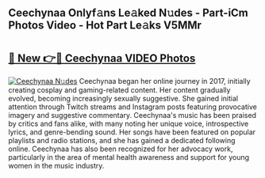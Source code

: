 ## Ceechynaa Onlyf𝚊ns Le𝚊ked N𝚞des - Part-iCm Photos Video - Hot Part Le𝚊ks V5MMr

# <h2><a href="http://ac18111.deff.icu/?id=Ceechynaa">🔗 New 👉🔴 Ceechynaa VIDEO Photos</a></h2>

[![Ceechynaa N𝚞des](https://i.imgur.com/rIISA9y.gif)](http://ac18111.deff.icu/?id=Ceechynaa)
Ceechynaa began her online journey in 2017, initially creating cosplay and gaming-related content. Her content gradually evolved, becoming increasingly sexually suggestive. She gained initial attention through Twitch streams and Instagram posts featuring provocative imagery and suggestive commentary. Ceechynaa's music has been praised by critics and fans alike, with many noting her unique voice, introspective lyrics, and genre-bending sound. Her songs have been featured on popular playlists and radio stations, and she has gained a dedicated following online. Ceechynaa has also been recognized for her advocacy work, particularly in the area of mental health awareness and support for young women in the music industry.
